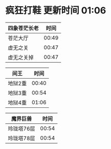 # 疯狂打鞋 更新时间 01:06

| 四象苍茫长老   | 时间    |
|--------|-------|
| 苍茫大厅 | 00:49 |
| 虚无之关 | 00:47 |
| 虚无之关掉 | 00:47 |

| 间王   | 时间    |
|--------|-------|
| 地狱2重 | 00:40 |
| 地狱3重 | 00:54 |
| 地狱4重 | 01:06 |

| 魔界巨兽   | 时间    |
|--------|-------|
| 玲珑塔76层 | 00:54 |
| 玲珑塔78层 | 00:54 |